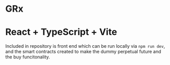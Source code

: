 # GRx

# React + TypeScript + Vite

Included in repository is front end which can be run locally via `npm run dev`, and the smart contracts created to make the dummy perpetual future and the buy funcitonality.